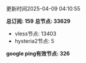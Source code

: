 更新时间2025-04-09 04:10:55

**总订阅: 159**
**总节点: 33629**
- vless节点: 13403
- hysteria2节点: 5

**google ping有效节点: 326**
